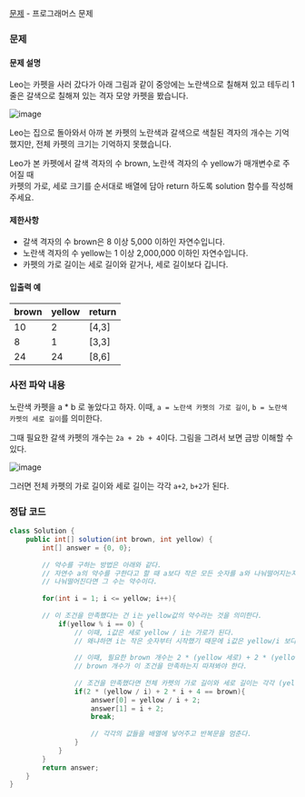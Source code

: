 [문제](https://programmers.co.kr/learn/courses/30/lessons/42842) - 프로그래머스 문제

### 문제 

#### 문제 설명 

Leo는 카펫을 사러 갔다가 아래 그림과 같이 중앙에는 노란색으로 칠해져 있고 테두리 1줄은 갈색으로 칠해져 있는 격자 모양 카펫을 봤습니다.

![image](https://user-images.githubusercontent.com/64796257/152478791-2e73730a-81e1-49af-951b-2569f2d493d9.png)

Leo는 집으로 돌아와서 아까 본 카펫의 노란색과 갈색으로 색칠된 격자의 개수는 기억했지만, 전체 카펫의 크기는 기억하지 못했습니다.

Leo가 본 카펫에서 갈색 격자의 수 brown, 노란색 격자의 수 yellow가 매개변수로 주어질 때  
카펫의 가로, 세로 크기를 순서대로 배열에 담아 return 하도록 solution 함수를 작성해주세요.

#### 제한사항 

- 갈색 격자의 수 brown은 8 이상 5,000 이하인 자연수입니다.
- 노란색 격자의 수 yellow는 1 이상 2,000,000 이하인 자연수입니다.
- 카펫의 가로 길이는 세로 길이와 같거나, 세로 길이보다 깁니다.

#### 입출력 예 

| brown | yellow | return | 
| --- | --- | --- | 
| 10 | 2 | [4,3] | 
| 8 | 1 | [3,3] | 
| 24 | 24 | [8,6] | 

### 사전 파악 내용 

노란색 카펫을 a * b 로 놓았다고 하자. 이때, `a = 노란색 카펫의 가로 길이`, `b = 노란색 카펫의 세로 길이`를 의미한다.

그때 필요한 갈색 카펫의 개수는 `2a + 2b + 4`이다. 그림을 그려서 보면 금방 이해할 수 있다.

![image](https://user-images.githubusercontent.com/64796257/152480047-4c6e1827-4831-412b-b183-eef426ce8416.png)

그러면 전체 카펫의 가로 길이와 세로 길이는 각각 `a+2`, `b+2`가 된다.

### 정답 코드 

``` java
class Solution {
    public int[] solution(int brown, int yellow) {
        int[] answer = {0, 0};
        
        // 약수를 구하는 방법은 아래와 같다.
        // 자연수 a의 약수를 구한다고 할 때 a보다 작은 모든 숫자를 a와 나눠떨어지는지 확인한다.
        // 나눠떨어진다면 그 수는 약수이다.
        
        for(int i = 1; i <= yellow; i++){
        
        // 이 조건을 만족했다는 건 i는 yellow값의 약수라는 것을 의미한다.
            if(yellow % i == 0) { 
                // 이때, i값은 세로 yellow / i는 가로가 된다. 
                // 왜냐하면 i는 작은 숫자부터 시작했기 때문에 i값은 yellow/i 보다 작을 수 밖에 없다.
                
                // 이때, 필요한 brown 개수는 2 * (yellow 세로) + 2 * (yellow 가로) + 4이다.
                // brown 개수가 이 조건을 만족하는지 따져봐야 한다.
    
                // 조건을 만족했다면 전체 카펫의 가로 길이와 세로 길이는 각각 (yellow 세로 길이) + 2, (yellow 가로 길이) + 2가 된다.
                if(2 * (yellow / i) + 2 * i + 4 == brown){
                    answer[0] = yellow / i + 2;
                    answer[1] = i + 2;     
                    break;
                    
                    // 각각의 값들을 배열에 넣어주고 반복문을 멈춘다.
                }
            }
        }     
        return answer;
    }    
}
``` 
